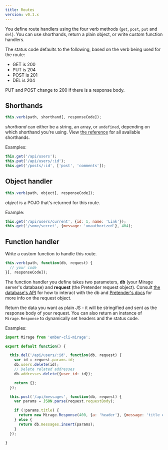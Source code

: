 ```yaml
---
title: Routes
version: v0.1.x
---
```


You define route handlers using the four verb methods (`get`, `post`, `put` and `del`). You can use shorthands, return a plain object, or write custom function handlers.

The status code defaults to the following, based on the verb being used for the route:

  - GET is 200
  - PUT is 204
  - POST is 201
  - DEL is 204

PUT and POST change to 200 if there is a response body.

## Shorthands

```js
this.verb(path, shorthand[, responseCode]);
```

*shorthand* can either be a string, an array, or `undefined`, depending on which shorthand you're using. View [the reference](../shorthands) for all available shorthands.

Examples:

```js
this.get('/api/users');
this.put('/api/users/:id');
this.get('/posts/:id', ['post', 'comments']);
```

## Object handler

```js
this.verb(path, object[, responseCode]);
```

*object* is a POJO that's returned for this route.

Example:

```js
this.get('/api/users/current', {id: 1, name: 'Link'});
this.get('/some/secret', {message: 'unauthorized'}, 404);
```

## Function handler

Write a custom function to handle this route.

```js
this.verb(path, function(db, request) {
  // your code
}[, responseCode]);
```

The function handler you define takes two parameters, **db** (your Mirage server's database) and **request** (the Pretender request object). Consult [the database's API](../database) for how to interact with the db and [Pretender's docs](https://github.com/trek/pretender) for more info on the request object.

Return the data you want as plain JS - it will be stringified and sent as the response body of your request. You can also return an instance of `Mirage.Response` to dynamically set headers and the status code.

Examples:

```js
import Mirage from 'ember-cli-mirage';

export default function() {

  this.del('/api/users/:id', function(db, request) {
    var id = request.params.id;
    db.users.delete(id);
    // Delete related addresses
    db.addresses.delete({user_id: id});

    return {};
  });

  this.post('/api/messages', function(db, request) {
    var params = JSON.parse(request.requestBody);

    if (!params.title) {
      return new Mirage.Response(400, {a: 'header'}, {message: 'title cannot be blank'});
    } else {
      return db.messages.insert(params);
    }
  });

}
```
